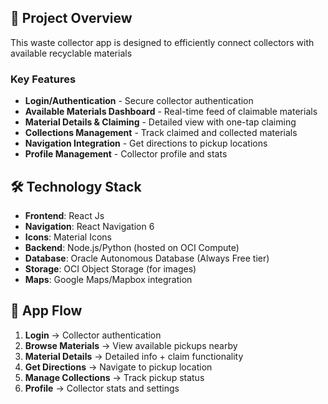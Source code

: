 

## 🎯 Project Overview

This waste collector app is designed to efficiently connect collectors with available recyclable materials
### Key Features
- **Login/Authentication** - Secure collector authentication
- **Available Materials Dashboard** - Real-time feed of claimable materials
- **Material Details & Claiming** - Detailed view with one-tap claiming
- **Collections Management** - Track claimed and collected materials
- **Navigation Integration** - Get directions to pickup locations
- **Profile Management** - Collector profile and stats

## 🛠 Technology Stack

- **Frontend**: React Js
- **Navigation**: React Navigation 6
- **Icons**: Material Icons
- **Backend**: Node.js/Python (hosted on OCI Compute)
- **Database**: Oracle Autonomous Database (Always Free tier)
- **Storage**: OCI Object Storage (for images)
- **Maps**: Google Maps/Mapbox integration

## 📱 App Flow

1. **Login** → Collector authentication
2. **Browse Materials** → View available pickups nearby
3. **Material Details** → Detailed info + claim functionality
4. **Get Directions** → Navigate to pickup location
5. **Manage Collections** → Track pickup status
6. **Profile** → Collector stats and settings

